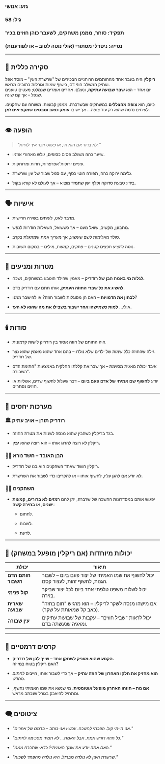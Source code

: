 ### **גזע**: אנושי

### **גיל**: 58

### **תפקיד**: סוחר, מממן משחקים, לשעבר כוהן חוזים בכיר

### **נטייה**: ניטרלי מסתורי (אולי נוטה לטוב – או לפורענות)

---

## 🌟 סקירה כללית

**ריקלין** היה בעבר אחד מהחותמים הרוחניים הבכירים של "שרשרת העין" – מוסד אפל ועתיק המשלב חוזי דם, כישוף שמות וגורלות כתובים מראש.  
יום אחד – הוא **שבר שבועה עתיקה**, ונעלם. אחרים אומרים שנמלט; מעטים טוענים שנפל – אך קם שונה.

כיום, הוא **צופה מהצללים** במשחקים שבשרברה. מממן קבוצות. משוחח עם שחקנים. לעיתים נדמה שהוא רק עוד צופה… אך יש בו **עומק כואב ומבטים שמקפיאים זמן**.

---

## 👁 הופעה

> _"לא ברור אם הוא חי, או פשוט זוכר איך להיות."_

- שיער כהה משולב פסים כסופים, גולש מאחורי אוזניו.
    
- עיניים ירוקות־אפרפרות, חדות ומרוחקות.
    
- גלימה ירוקה כהה, תפורה חוטי כסף, עם סמל שבור של עין ושרשרת.
    
- בידו: טבעת סדוקה וקלף ישן שתמיד מוציא – אך לעולם לא קורא בקול.
    

---

## 🗣️ אישיות

- מדבר לאט, לעיתים בשירה חרישית.
    
- מתבונן, מקשיב, שואל מעט – אך כששואל, השאלות חודרות לנפש.
    
- סולד מאלימות לשם שעשוע, אך מעריך אמת שמתגלת בקרב.
    
- נוטה להציע חפצים קטנים – פתקים, קמעות, מילים – במקום תשובות.
    

---

## 🎯 מטרות ומניעים

- **לגלות מי באמת הבן של רודריק** – מאמין שהילד הוטבע במשחקים, נשכח.
    
- **להשיג את כל שברי החוזה העתיק**, אותו חתם עם רודריק בדם.
    
- **לבחון את הדמויות** – האם הן מסוגלות לשבור חוזה? או להישבר ממנו?
    
- אולי… **למות כשמישהו אחר ישבור בשבילו את מה שהוא לא העז.**
    

---

## 🕯️ סודות

- היה החותם של חוזה אסור בין רודריק לישות קדמונית.
    
- גילה שהחוזה כלל שמות של ילדים שלא נולדו – בהם אחד שהוא מאמין שהוא נצר של רודריק.
    
- איבד יכולת מאגית מסוימת – אך שבר את קללתו החלקית באמצעות "חתימת הדם השבורה".
    
- יודע **לחשוף שם אמיתי של אדם פעם ביום** – דבר שעלול לחשוף שדים, אשליות או חוזים נסתרים.
    

---

## 🤝 מערכות יחסים

### 🏛️ רודריק תורן – אויב עתיק

- בגד בריקלין כשהבין שהוא מנסה לשנות את מטרת החוזה.
    
- ריקלין לא רוצה להרוג אותו – הוא רוצה שהוא **יבין.**
    

### 🧑‍🎤 הבן האובד – חשד נורא

- ריקלין חושד שאחד השחקנים הוא בנו של רודריק.
    
- לא יודע אם להגן עליו, לחשוף אותו – או להקריבו כדי לשבור את השרשרת.
    

### 🧑‍💼 השחקנים

- יפגוש אותם במסדרונות החשכה של שרברה, יתן להם **רמזים לא ברורים, קמעות ישנים**, או **בחירה קשה**:
    
    - לחתום.
        
    - לשכוח.
        
    - לדעת.
        

---

## 🧠 יכולות מיוחדות (אם ריקלין מופעל במשחק)

|יכולת|תיאור|
|---|---|
|**חותם הדם השבור**|יכול לחשוף את שמו האמיתי של יצור פעם ביום – לשבור הגנות, לחשוף זהות, לעצור קסם.|
|**קול פנימי**|יכול לשלוח משפט טלפתי אחד ביום לכל יצור שביקר בזירה.|
|**שארית שבועה**|אם מישהו מנסה לשקר לריקלין – הוא מרגיש "חום בחזה" (כאב קל שמאותת על שקר).|
|**עין שבורה**|יכול לראות "שביל חוזים" – עקבות של שבועות עתיקים ומאגיה שנעשתה בדם.|

---

## 🧩 קרסים דרמטיים

- **הקמע שהוא מעניק לשחקן אחד – שייך לבן של רודריק.**  
    האם ריקלין בטוח במי זה?
    
- **הוא מחזיק את חלקו האחרון של חוזה עתיק** – אך כדי לשבור אותו, חייבים _לחתום מחדש._
    
- **אם מת – חוזהו האחרון מופעל אוטומטית**. מי שנשא את שמו האמיתי נחשף, ומתחיל להיאבק בגורל שנכתב מראש.
    

---

## 🗨️ ציטוטים

- _"אני הייתי קול. הפכתי לחשכה. עכשיו אני כותב – בדמם של אחרים."_
    
- _"כל חוזה דורש אמת. אבל האמת… לא תמיד מסכימה לחתום."_
    
- _"האם אתה יודע את שמך האמיתי? כדאי שתברח ממנו."_
    
- _"שרשרת העין לא נולדה מברזל. היא נולדה מהפחד לשכוח."_